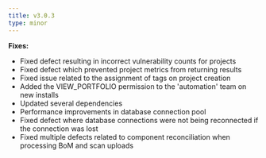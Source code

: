 ```yaml
---
title: v3.0.3
type: minor
---
```


**Fixes:**

* Fixed defect resulting in incorrect vulnerability counts for projects
* Fixed defect which prevented project metrics from returning results
* Fixed issue related to the assignment of tags on project creation
* Added the VIEW_PORTFOLIO permission to the 'automation' team on new installs
* Updated several dependencies
* Performance improvements in database connection pool
* Fixed defect where database connections were not being reconnected if the connection was lost
* Fixed multiple defects related to component reconciliation when processing BoM and scan uploads